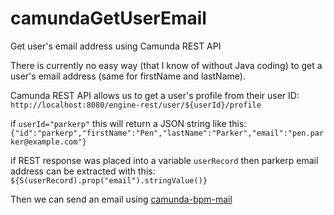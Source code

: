 # camundaGetUserEmail
Get user's email address using Camunda REST API

There is currently no easy way (that I know of without Java coding) to get a user's email address (same for firstName and lastName).

Camunda REST API allows us to get a user's profile from their user ID:
`http://localhost:8080/engine-rest/user/${userId}/profile`

if `userId="parkerp"` this will return a JSON string like this:
`{"id":"parkerp","firstName":"Pen","lastName":"Parker","email":"pen.parker@example.com"}`

if REST response was placed into a variable `userRecord` then parkerp email address can be extracted with this:
`${S(userRecord).prop("email").stringValue()}`

Then we can send an email using [camunda-bpm-mail](https://github.com/camunda-community-hub/camunda-bpm-mail)
